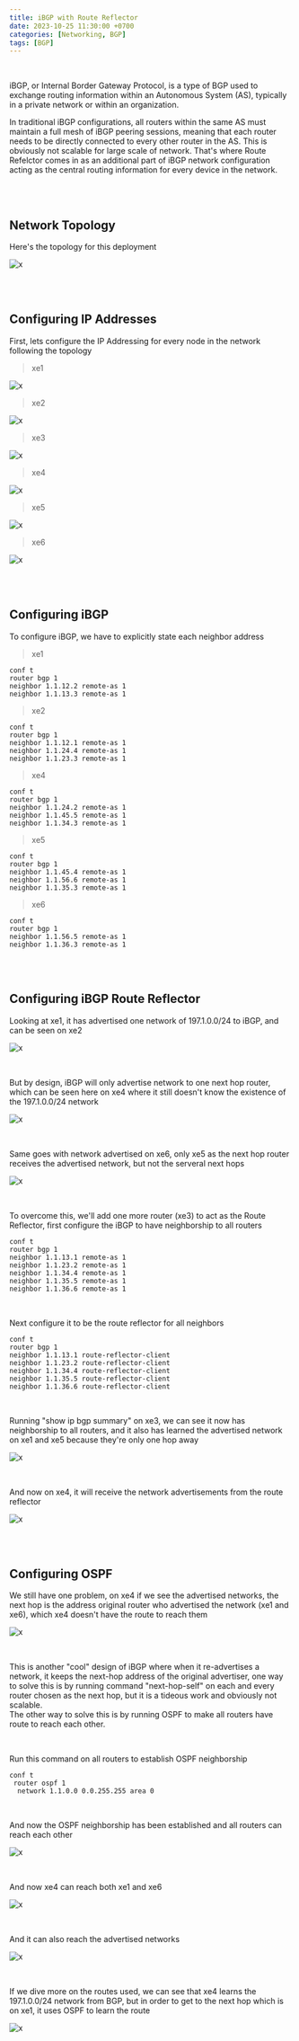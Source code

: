 ```yaml
---
title: iBGP with Route Reflector
date: 2023-10-25 11:30:00 +0700
categories: [Networking, BGP]
tags: [BGP]
---
```


<br>

iBGP, or Internal Border Gateway Protocol, is a type of BGP used to exchange routing information within an Autonomous System (AS), typically in a private network or within an organization.

In traditional iBGP configurations, all routers within the same AS must maintain a full mesh of iBGP peering sessions, meaning that each router needs to be directly connected to every other router in the AS. This is obviously not scalable for large scale of network. 
That's where Route Refelctor comes in as an additional part of iBGP network configuration acting as the central routing information for every device in the network.

<br>
<br>

## Network Topology

Here's the topology for this deployment

![x](/static/2023-10-25-ibgp/00.png)

<br>
<br>

## Configuring IP Addresses

First, lets configure the IP Addressing for every node in the network following the topology

> xe1

![x](/static/2023-10-25-ibgp/01.png)

> xe2

![x](/static/2023-10-25-ibgp/02.png)

> xe3

![x](/static/2023-10-25-ibgp/04.png)

> xe4

![x](/static/2023-10-25-ibgp/04.png)

> xe5

![x](/static/2023-10-25-ibgp/05.png)

> xe6

![x](/static/2023-10-25-ibgp/06.png)

<br>
<br>

## Configuring iBGP

To configure iBGP, we have to explicitly state each neighbor address

> xe1

```shell
conf t
router bgp 1
neighbor 1.1.12.2 remote-as 1
neighbor 1.1.13.3 remote-as 1
```

> xe2

```shell
conf t
router bgp 1
neighbor 1.1.12.1 remote-as 1
neighbor 1.1.24.4 remote-as 1
neighbor 1.1.23.3 remote-as 1
```

> xe4

```shell
conf t
router bgp 1
neighbor 1.1.24.2 remote-as 1
neighbor 1.1.45.5 remote-as 1
neighbor 1.1.34.3 remote-as 1
```

> xe5

```shell
conf t
router bgp 1
neighbor 1.1.45.4 remote-as 1
neighbor 1.1.56.6 remote-as 1
neighbor 1.1.35.3 remote-as 1
```

> xe6

```shell
conf t
router bgp 1
neighbor 1.1.56.5 remote-as 1
neighbor 1.1.36.3 remote-as 1
```

<br>
<br>

## Configuring iBGP Route Reflector

Looking at xe1, it has advertised one network of 197.1.0.0/24 to iBGP, and can be seen on xe2

![x](/static/2023-10-25-ibgp/10.png)

<br>

But by design, iBGP will only advertise network to one next hop router, which can be seen here on xe4 where it still doesn't know the existence of the 197.1.0.0/24 network

![x](/static/2023-10-25-ibgp/11.png)

<br>

Same goes with network advertised on xe6, only xe5 as the next hop router receives the advertised network, but not the serveral next hops

![x](/static/2023-10-25-ibgp/12.png)

<br>

To overcome this, we'll add one more router (xe3) to act as the Route Reflector, first configure the iBGP to have neighborship to all routers

```shell
conf t
router bgp 1
neighbor 1.1.13.1 remote-as 1
neighbor 1.1.23.2 remote-as 1
neighbor 1.1.34.4 remote-as 1
neighbor 1.1.35.5 remote-as 1
neighbor 1.1.36.6 remote-as 1
```

<br>

Next configure it to be the route reflector for all neighbors

```shell
conf t
router bgp 1
neighbor 1.1.13.1 route-reflector-client
neighbor 1.1.23.2 route-reflector-client
neighbor 1.1.34.4 route-reflector-client
neighbor 1.1.35.5 route-reflector-client
neighbor 1.1.36.6 route-reflector-client
```

<br>

Running "show ip bgp summary" on xe3, we can see it now has neighborship to all routers, and it also has learned the advertised network on xe1 and xe5 because they're only one hop away

![x](/static/2023-10-25-ibgp/13.png)

<br>

And now on xe4, it will receive the network advertisements from the route reflector

![x](/static/2023-10-25-ibgp/14.png)

<br>
<br>

## Configuring OSPF

We still have one problem, on xe4 if we see the advertised networks, the next hop is the address original router who advertised the network (xe1 and xe6), which xe4 doesn't have the route to reach them

![x](/static/2023-10-25-ibgp/15.png)

<br>

This is another "cool" design of iBGP where when it re-advertises a network, it keeps the next-hop address of the original advertiser, one way to solve this is by running command "next-hop-self" on each and every router chosen as the next hop, but it is a tideous work and obviously not scalable. <br>
The other way to solve this is by running OSPF to make all routers have route to reach each other.

<br>

Run this command on all routers to establish OSPF neighborship

```shell
conf t
 router ospf 1
  network 1.1.0.0 0.0.255.255 area 0
```

<br>

And now the OSPF neighborship has been established and all routers can reach each other

![x](/static/2023-10-25-ibgp/16.png)

<br>

And now xe4 can reach both xe1 and xe6

![x](/static/2023-10-25-ibgp/17.png)

<br>

And it can also reach the advertised networks

![x](/static/2023-10-25-ibgp/18.png)

<br>

If we dive more on the routes used, we can see that xe4 learns the 197.1.0.0/24 network from BGP, but in order to get to the next hop which is on xe1, it uses OSPF to learn the route

![x](/static/2023-10-25-ibgp/19.png)

<br>
<br>


















